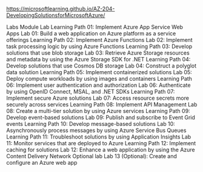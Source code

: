 https://microsoftlearning.github.io/AZ-204-DevelopingSolutionsforMicrosoftAzure/

Labs
Module	Lab
Learning Path 01: Implement Azure App Service Web Apps	Lab 01: Build a web application on Azure platform as a service offerings
Learning Path 02: Implement Azure Functions	Lab 02: Implement task processing logic by using Azure Functions
Learning Path 03: Develop solutions that use blob storage	Lab 03: Retrieve Azure Storage resources and metadata by using the Azure Storage SDK for .NET
Learning Path 04: Develop solutions that use Cosmos DB storage	Lab 04: Construct a polyglot data solution
Learning Path 05: Implement containerized solutions	Lab 05: Deploy compute workloads by using images and containers
Learning Path 06: Implement user authentication and authorization	Lab 06: Authenticate by using OpenID Connect, MSAL, and .NET SDKs
Learning Path 07: Implement secure Azure solutions	Lab 07: Access resource secrets more securely across services
Learning Path 08: Implement API Management	Lab 08: Create a multi-tier solution by using Azure services
Learning Path 09: Develop event-based solutions	Lab 09: Publish and subscribe to Event Grid events
Learning Path 10: Develop message-based solutions	Lab 10: Asynchronously process messages by using Azure Service Bus Queues
Learning Path 11: Troubleshoot solutions by using Application Insights	Lab 11: Monitor services that are deployed to Azure
Learning Path 12: Implement caching for solutions	Lab 12: Enhance a web application by using the Azure Content Delivery Network
Optional lab	Lab 13 (Optional): Create and configure an Azure web app
